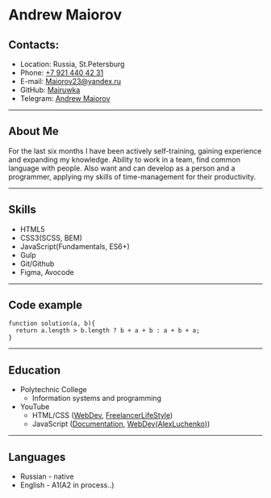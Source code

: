 # Andrew Maiorov  

## Contacts:
* Location: Russia, St.Petersburg
 * Phone: [+7 921 440 42 31](+79214404231)
 * E-mail: [Maiorov23@yandex.ru](Maiorov23@yandex.ru)
 * GitHub: [Mairuwka](https://github.com/Mairuwka)
 * Telegram: [Andrew Maiorov](https://t.me/Mairuwka)
<hr>

## About Me
For the last six months I have been actively self-training, gaining experience and expanding my knowledge. Ability to work in a team, find common language with people. Also want and can develop as a person and a programmer, applying my skills of time-management for their productivity.
<hr>

## Skills
* HTML5
* CSS3(SCSS, BEM)
* JavaScript(Fundamentals, ES6+)
* Gulp
* Git/Github
* Figma, Avocode
<hr>

## Code example
```
function solution(a, b){
  return a.length > b.length ? b + a + b : a + b + a;
}
```
<hr>

## Education 
* Polytechnic College
  * Information systems and programming
* YouTube
  * HTML/CSS ([WebDev](https://www.youtube.com/c/YauhenKavalchuk/featured), [FreelancerLifeStyle](https://www.youtube.com/c/FreelancerLifeStyle))
  * JavaScript ([Documentation](https://learn.javascript.ru), [WebDev(AlexLuchenko)](https://www.youtube.com/c/itgid/videos))
<hr>

## Languages 
* Russian - native
* English - A1(A2 in process..)